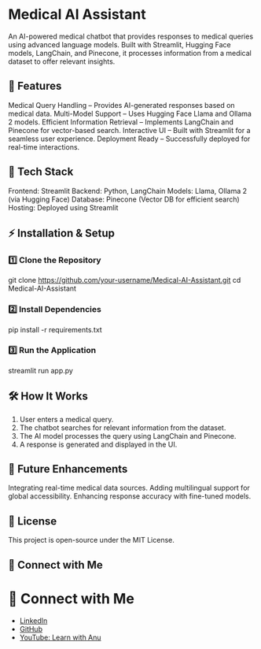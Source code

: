 # Medical AI Assistant
An AI-powered medical chatbot that provides responses to medical queries using advanced language models. Built with Streamlit, Hugging Face models, LangChain, and Pinecone, it processes information from a medical dataset to offer relevant insights.

## 🚀 Features
Medical Query Handling – Provides AI-generated responses based on medical data.
Multi-Model Support – Uses Hugging Face Llama and Ollama 2 models.
Efficient Information Retrieval – Implements LangChain and Pinecone for vector-based search.
Interactive UI – Built with Streamlit for a seamless user experience.
Deployment Ready – Successfully deployed for real-time interactions.

## 📂 Tech Stack
Frontend: Streamlit
Backend: Python, LangChain
Models: Llama, Ollama 2 (via Hugging Face)
Database: Pinecone (Vector DB for efficient search)
Hosting: Deployed using Streamlit

## ⚡️ Installation & Setup
### 1️⃣ Clone the Repository
git clone https://github.com/your-username/Medical-AI-Assistant.git
cd Medical-AI-Assistant
### 2️⃣ Install Dependencies
pip install -r requirements.txt
### 3️⃣ Run the Application
streamlit run app.py

## 🛠️ How It Works
1. User enters a medical query.
2. The chatbot searches for relevant information from the dataset.
3. The AI model processes the query using LangChain and Pinecone.
4. A response is generated and displayed in the UI.

## 🎯 Future Enhancements
Integrating real-time medical data sources.
Adding multilingual support for global accessibility.
Enhancing response accuracy with fine-tuned models.

## 📜 License
This project is open-source under the MIT License.

## 🔗 Connect with Me
# 🔗 Connect with Me  
- [LinkedIn](https://www.linkedin.com/in/anusha-koyyada-8b3032261)  
- [GitHub](https://github.com/Anusha-831)  
- [YouTube: Learn with Anu](https://youtube.com/@learnwithanu31)
